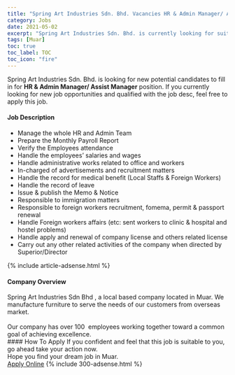 ```yaml
---
title: "Spring Art Industries Sdn. Bhd. Vacancies HR & Admin Manager/ Assist Manager" 
category: Jobs 
date: 2021-05-02 
excerpt: "Spring Art Industries Sdn. Bhd. is currently looking for suitable person to fill in the HR & Admin Manager/ Assist Manager which based in Muar" 
tags: [Muar] 
toc: true 
toc_label: TOC 
toc_icon: "fire" 
--- 
```


<p>Spring Art Industries Sdn. Bhd. is looking for new potential candidates to fill in for <b>HR & Admin Manager/ Assist Manager</b> position. If you currently looking for new job opportunities and qualified with the job desc, feel free to apply this job.
</p><div><div><h4>Job Description</h4></div><div><div><span><div><ul><li>Manage the whole HR and Admin Team</li><li>Prepare the Monthly Payroll Report</li><li>Verify the Employees attendance</li><li>Handle the employees&#8217; salaries and wages</li><li>Handle administrative works related to office and workers</li><li>In-charged of advertisements and recruitment matters</li><li>Handle the record for medical benefit (Local Staffs &amp; Foreign Workers)</li><li>Handle the record of leave</li><li>Issue &amp; publish the Memo &amp; Notice</li><li>Responsible to immigration matters</li><li>Responsible to foreign workers recruitment, fomema, permit &amp; passport renewal</li><li>Handle Foreign workers affairs (etc: sent workers to clinic &amp; hospital and hostel problems)</li><li>Handle apply and renewal of company license and others related license</li><li>Carry out any other related activities of the company when directed by Superior/Director</li></ul></div></span></div></div></div> 
{% include article-adsense.html %} 
<div><div><h4>Company Overview</h4></div><div><div><span><div><div>Spring Art Industries Sdn Bhd , a local based company located in Muar. We manufacture furniture to serve the needs of our customers from overseas market.<br>
<br>
Our company has&#160;over 100 &#160;employees working together toward a common goal of achieving excellence.</div></div></span></div></div></div> 
#### How To Apply 
If you confident and feel that this job is suitable to you, go ahead take your action now. <br/> 
Hope you find your dream job in Muar. <br/> 
<a href="https://www.jobstreet.com.my/en/job/hr-admin-manager-assist-manager-4554390?jobId=jobstreet-my-job-4554390&" class="btn btn--info" target="_blank" rel="nofollow noopenner">Apply Online</a> 
{% include 300-adsense.html %} 